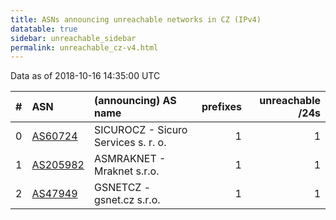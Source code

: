 ```yaml
---
title: ASNs announcing unreachable networks in CZ (IPv4)
datatable: true
sidebar: unreachable_sidebar
permalink: unreachable_cz-v4.html
---
```


Data as of 2018-10-16 14:35:00 UTC


<div class="datatable-begin"></div>

|   # | ASN                                      | (announcing) AS name                |   prefixes |   unreachable /24s |
|----:|:-----------------------------------------|:------------------------------------|-----------:|-------------------:|
|   0 | [AS60724](unreachable_AS60724-v4.html)   | SICUROCZ - Sicuro Services s. r. o. |          1 |                  1 |
|   1 | [AS205982](unreachable_AS205982-v4.html) | ASMRAKNET - Mraknet s.r.o.          |          1 |                  1 |
|   2 | [AS47949](unreachable_AS47949-v4.html)   | GSNETCZ - gsnet.cz s.r.o.           |          1 |                  1 |

<div class="datatable-end"></div>